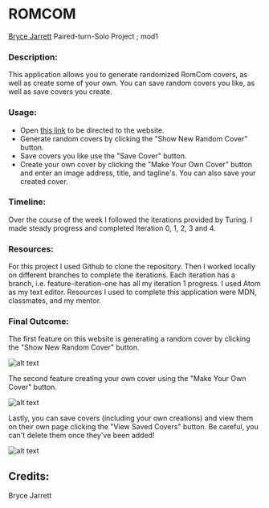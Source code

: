 
# ROMCOM

[Bryce Jarrett](https://github.com/brycemara) Paired-turn-Solo Project ; mod1

### Description:
  This application allows you to generate randomized RomCom covers, as well as create some of your own. You can save random covers you like, as well as save covers you create.

### Usage:
  - Open [this link](https://brycemara.github.io/romcom/) to be directed to the website.
  - Generate random covers by clicking the "Show New Random Cover" button.
  - Save covers you like use the "Save Cover" button.
  - Create your own cover by clicking the "Make Your Own Cover" button and enter an image address, title, and tagline's. You can also save your created cover.

### Timeline:
  Over the course of the week I followed the iterations provided by Turing. I made steady progress and completed Iteration 0, 1, 2, 3 and 4.

### Resources:
  For this project I used Github to clone the repository. Then I worked locally on different branches to complete the iterations. Each iteration has a branch, i.e. feature-iteration-one has all my iteration 1 progress. I used Atom as my text editor. Resources I used to complete this application were MDN, classmates, and my mentor.

### Final Outcome:
The first feature on this website is generating a random cover by clicking the "Show New Random Cover" button.

![alt text](https://media.giphy.com/media/QunEvfd8B2xu6lhHQJ/giphy.gif)


The second feature creating your own cover using the "Make Your Own Cover" button.

![alt text](https://media.giphy.com/media/XygaxKwWgzfLoIP9Yl/giphy.gif)

Lastly, you can save covers (including your own creations) and view them on their own page clicking the "View Saved Covers" button. Be careful, you can't delete them once they've been added!

![alt text](https://media.giphy.com/media/Ykn4qYu36kDZRZzQb8/giphy.gif)


## Credits:
Bryce Jarrett
